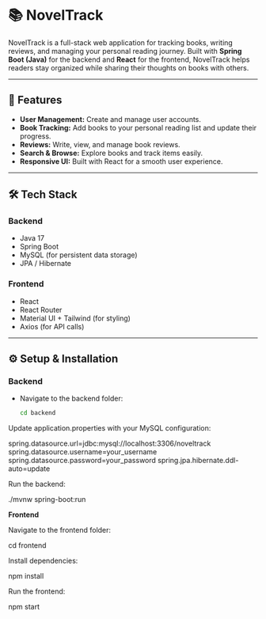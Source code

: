 # 📚 NovelTrack

NovelTrack is a full-stack web application for tracking books, writing reviews, and managing your personal reading journey. Built with **Spring Boot (Java)** for the backend and **React** for the frontend, NovelTrack helps readers stay organized while sharing their thoughts on books with others.

---

## 🚀 Features
- **User Management:** Create and manage user accounts.
- **Book Tracking:** Add books to your personal reading list and update their progress.
- **Reviews:** Write, view, and manage book reviews.
- **Search & Browse:** Explore books and track items easily.
- **Responsive UI:** Built with React for a smooth user experience.

---

## 🛠️ Tech Stack

### Backend
- Java 17
- Spring Boot
- MySQL (for persistent data storage)
- JPA / Hibernate

### Frontend
- React
- React Router
- Material UI + Tailwind (for styling)
- Axios (for API calls)

---

## ⚙️ Setup & Installation

### Backend
- Navigate to the backend folder:
  ```bash
  cd backend

Update application.properties with your MySQL configuration:

spring.datasource.url=jdbc:mysql://localhost:3306/noveltrack
spring.datasource.username=your_username
spring.datasource.password=your_password
spring.jpa.hibernate.ddl-auto=update

Run the backend:

./mvnw spring-boot:run

**Frontend**

Navigate to the frontend folder:

cd frontend


Install dependencies:

npm install


Run the frontend:

npm start

